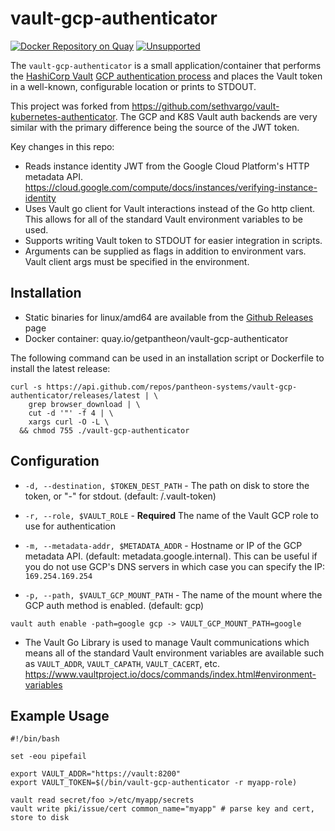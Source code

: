 # vault-gcp-authenticator

[![Docker Repository on Quay](https://quay.io/repository/getpantheon/vault-gcp-authenticator/status "Docker Repository on Quay")](https://quay.io/repository/getpantheon/vault-gcp-authenticator)
[![Unsupported](https://img.shields.io/badge/Pantheon-Unsupported-yellow?logo=pantheon&color=FFDC28)](https://pantheon.io/docs/oss-support-levels#unsupported)


The `vault-gcp-authenticator` is a small application/container that performs the [HashiCorp Vault][vault] [GCP authentication process][vault-gcp-auth]
and places the Vault token in a well-known, configurable location or prints to STDOUT.

[vault]: https://www.vaultproject.io
[vault-gcp-auth]: https://www.vaultproject.io/docs/auth/kubernetes.html#authentication

This project was forked from https://github.com/sethvargo/vault-kubernetes-authenticator.
The GCP and K8S Vault auth backends are very similar with the primary difference being the source
of the JWT token.

Key changes in this repo:

* Reads instance identity JWT from the Google Cloud Platform's HTTP metadata API. https://cloud.google.com/compute/docs/instances/verifying-instance-identity
* Uses Vault go client for Vault interactions instead of the Go http client. This allows for all of the standard Vault environment variables to be used.
* Supports writing Vault token to STDOUT for easier integration in scripts.
* Arguments can be supplied as flags in addition to environment vars. Vault client args must be specified in the environment.

## Installation

* Static binaries for linux/amd64 are available from the [Github Releases](https://github.com/pantheon-systems/vault-gcp-authenticator/releases) page
* Docker container: quay.io/getpantheon/vault-gcp-authenticator

The following command can be used in an installation script or Dockerfile to install the latest
release:

```shell
curl -s https://api.github.com/repos/pantheon-systems/vault-gcp-authenticator/releases/latest | \
    grep browser_download | \
    cut -d '"' -f 4 | \
    xargs curl -O -L \
  && chmod 755 ./vault-gcp-authenticator
```

## Configuration

- `-d, --destination, $TOKEN_DEST_PATH` - The path on disk to store the token, or "-" for stdout. (default: /.vault-token)

- `-r, --role, $VAULT_ROLE` - **Required** The name of the Vault GCP role to use for authentication

- `-m, --metadata-addr, $METADATA_ADDR` - Hostname or IP of the GCP metadata API. (default: metadata.google.internal). This can be useful if you do not use GCP's DNS servers in which case you can specify the IP: `169.254.169.254`

- `-p, --path, $VAULT_GCP_MOUNT_PATH` - The name of the mount where the GCP auth method is enabled. (default: gcp)

```text
vault auth enable -path=google gcp -> VAULT_GCP_MOUNT_PATH=google
```

- The Vault Go Library is used to manage Vault communications which means all of the standard Vault environment variables are available
  such as `VAULT_ADDR`, `VAULT_CAPATH`, `VAULT_CACERT`, etc. https://www.vaultproject.io/docs/commands/index.html#environment-variables

## Example Usage

```shell
#!/bin/bash

set -eou pipefail

export VAULT_ADDR="https://vault:8200"
export VAULT_TOKEN=$(/bin/vault-gcp-authenticator -r myapp-role)

vault read secret/foo >/etc/myapp/secrets
vault write pki/issue/cert common_name="myapp" # parse key and cert, store to disk
```
